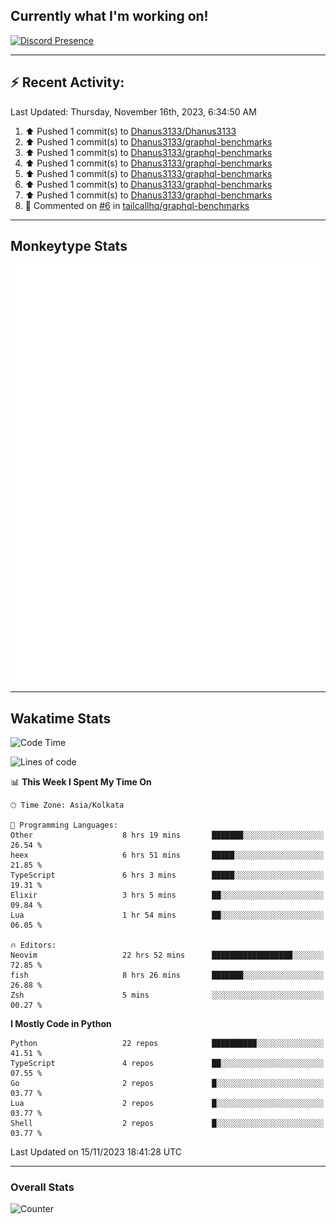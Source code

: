 ## Currently what I'm working on!
[![Discord Presence](https://lanyard.cnrad.dev/api/534981034400284712)](https://discord.com/users/534981034400284712)

---

## :zap: Recent Activity:
<!--RECENT_ACTIVITY:last_update-->
Last Updated: Thursday, November 16th, 2023, 6:34:50 AM
<!--RECENT_ACTIVITY:last_update_end-->
<!--RECENT_ACTIVITY:start-->
1. ⬆️ Pushed 1 commit(s) to [Dhanus3133/Dhanus3133](https://github.com/Dhanus3133/Dhanus3133)<br>
2. ⬆️ Pushed 1 commit(s) to [Dhanus3133/graphql-benchmarks](https://github.com/Dhanus3133/graphql-benchmarks)<br>
3. ⬆️ Pushed 1 commit(s) to [Dhanus3133/graphql-benchmarks](https://github.com/Dhanus3133/graphql-benchmarks)<br>
4. ⬆️ Pushed 1 commit(s) to [Dhanus3133/graphql-benchmarks](https://github.com/Dhanus3133/graphql-benchmarks)<br>
5. ⬆️ Pushed 1 commit(s) to [Dhanus3133/graphql-benchmarks](https://github.com/Dhanus3133/graphql-benchmarks)<br>
6. ⬆️ Pushed 1 commit(s) to [Dhanus3133/graphql-benchmarks](https://github.com/Dhanus3133/graphql-benchmarks)<br>
7. ⬆️ Pushed 1 commit(s) to [Dhanus3133/graphql-benchmarks](https://github.com/Dhanus3133/graphql-benchmarks)<br>
8. 💬 Commented on [#6](https://github.com/tailcallhq/graphql-benchmarks/issues/6#issuecomment-1812242945) in [tailcallhq/graphql-benchmarks](https://github.com/tailcallhq/graphql-benchmarks)<br>
<!--RECENT_ACTIVITY:end-->

---

## Monkeytype Stats
<a href="https://monkeytype.com/profile/dhanus">
  <img src="https://raw.githubusercontent.com/Dhanus3133/Dhanus3133/monkeytype/monkeytype-pb.svg" alt="Monkeytype Profile" />
</a>

---

## Wakatime Stats
<!--START_SECTION:waka-->
![Code Time](http://img.shields.io/badge/Code%20Time-1%2C365%20hrs%2058%20mins-blue)

![Lines of code](https://img.shields.io/badge/From%20Hello%20World%20I%27ve%20Written-4.7%20million%20lines%20of%20code-blue)

📊 **This Week I Spent My Time On** 

```text
🕑︎ Time Zone: Asia/Kolkata

💬 Programming Languages: 
Other                    8 hrs 19 mins       ███████░░░░░░░░░░░░░░░░░░   26.54 % 
heex                     6 hrs 51 mins       █████░░░░░░░░░░░░░░░░░░░░   21.85 % 
TypeScript               6 hrs 3 mins        █████░░░░░░░░░░░░░░░░░░░░   19.31 % 
Elixir                   3 hrs 5 mins        ██░░░░░░░░░░░░░░░░░░░░░░░   09.84 % 
Lua                      1 hr 54 mins        ██░░░░░░░░░░░░░░░░░░░░░░░   06.05 % 

🔥 Editors: 
Neovim                   22 hrs 52 mins      ██████████████████░░░░░░░   72.85 % 
fish                     8 hrs 26 mins       ███████░░░░░░░░░░░░░░░░░░   26.88 % 
Zsh                      5 mins              ░░░░░░░░░░░░░░░░░░░░░░░░░   00.27 % 
```

**I Mostly Code in Python** 

```text
Python                   22 repos            ██████████░░░░░░░░░░░░░░░   41.51 % 
TypeScript               4 repos             ██░░░░░░░░░░░░░░░░░░░░░░░   07.55 % 
Go                       2 repos             █░░░░░░░░░░░░░░░░░░░░░░░░   03.77 % 
Lua                      2 repos             █░░░░░░░░░░░░░░░░░░░░░░░░   03.77 % 
Shell                    2 repos             █░░░░░░░░░░░░░░░░░░░░░░░░   03.77 % 
```




 Last Updated on 15/11/2023 18:41:28 UTC
<!--END_SECTION:waka-->
---

### Overall Stats

<img src="https://moe-counter.glitch.me/get/@Dhanus3133?theme=asoul" alt="Counter" />
